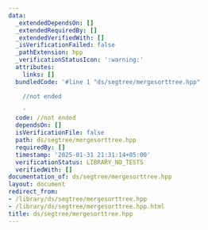 ```yaml
---
data:
  _extendedDependsOn: []
  _extendedRequiredBy: []
  _extendedVerifiedWith: []
  _isVerificationFailed: false
  _pathExtension: hpp
  _verificationStatusIcon: ':warning:'
  attributes:
    links: []
  bundledCode: '#line 1 "ds/segtree/mergesorttree.hpp"

    //not ended

    '
  code: //not ended
  dependsOn: []
  isVerificationFile: false
  path: ds/segtree/mergesorttree.hpp
  requiredBy: []
  timestamp: '2025-01-31 21:31:14+05:00'
  verificationStatus: LIBRARY_NO_TESTS
  verifiedWith: []
documentation_of: ds/segtree/mergesorttree.hpp
layout: document
redirect_from:
- /library/ds/segtree/mergesorttree.hpp
- /library/ds/segtree/mergesorttree.hpp.html
title: ds/segtree/mergesorttree.hpp
---
```

